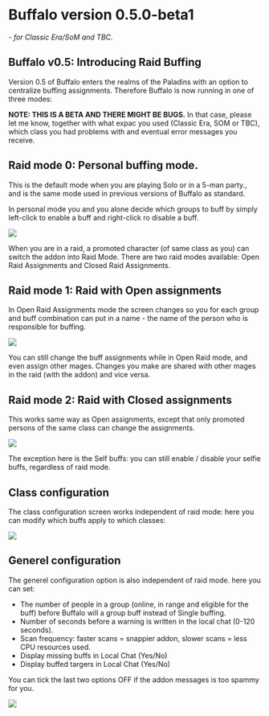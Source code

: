 # Buffalo version 0.5.0-beta1
_- for Classic Era/SoM and TBC._

## Buffalo v0.5: Introducing Raid Buffing
Version 0.5 of Buffalo enters the realms of the Paladins with an option to centralize buffing assignments. Therefore Buffalo is now running in one of three modes:

**NOTE: THIS IS A BETA AND THERE MIGHT BE BUGS.**
In that case, please let me know, together with what expac you used (Classic Era, SOM or TBC), which class you had problems with and eventual error messages you receive.


## Raid mode 0: Personal buffing mode.
This is the default mode when you are playing Solo or in a 5-man party., and is the same mode used in previous versions of Buffalo as standard.

In personal mode you and you alone decide which groups to buff by simply left-click to enable a buff and right-click ro disable a buff.

<img src="https://github.com/Sentilix/buffalo/blob/buffalo-0.5.0-sync/Images/buffalo-0.5.0-personal-mage.jpg?raw=true"/> 

When you are in a raid, a promoted character (of same class as you) can switch the addon into Raid Mode. There are two raid modes available: Open Raid Assignments and Closed Raid Assignments.


## Raid mode 1: Raid with Open assignments
In Open Raid Assignments mode the screen changes so you for each group and buff combination can put in a name - the name of the person who is responsible for buffing.

<img src="https://github.com/Sentilix/buffalo/blob/buffalo-0.5.0-sync/Images/buffalo-0.5.0-open-mage.jpg?raw=true" />

You can still change the buff assignments while in Open Raid mode, and even assign other mages. Changes you make are shared with other mages in the raid (with the addon) and vice versa.


## Raid mode 2: Raid with Closed assignments
This works same way as Open assignments, except that only promoted persons of the same class can change the assignments.
 
<img src="https://github.com/Sentilix/buffalo/blob/buffalo-0.5.0-sync/Images/buffalo-0.5.0-closedraid-mage.jpg?raw=true" />

The exception here is the Self buffs: you can still enable / disable your selfie buffs, regardless of raid mode.


## Class configuration
The class configuration screen works independent of raid mode: here you can modify which buffs apply to which classes:

<img src="https://github.com/Sentilix/buffalo/blob/buffalo-0.5.0-sync/Images/buffalo-0.5.0-classconfig.jpg?raw=true" />


## Generel configuration
The generel configuration option is also independent of raid mode. here you can set:
* The number of people in a group (online, in range and eligible for the buff) before Buffalo will a group buff instead of Single buffing.
* Number of seconds before a warning is written in the local chat (0-120 seconds).
* Scan frequency: faster scans = snappier addon, slower scans = less CPU resources used.
* Display missing buffs in Local Chat (Yes/No)
* Display buffed targers in Local Chat (Yes/No)

You can tick the last two options OFF if the addon messages is too spammy for you.

<img src="https://github.com/Sentilix/buffalo/blob/buffalo-0.5.0-sync/Images/buffalo-0.5.0-generalconfig.jpg?raw=true" />

